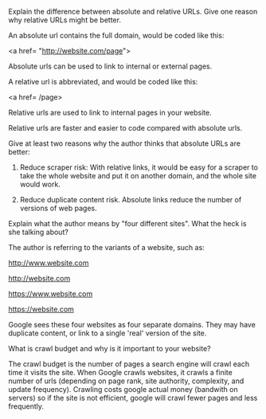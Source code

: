 Explain the difference between absolute and relative URLs. Give one reason why relative URLs might be better.

An absolute url contains the full domain, would be coded like this:

&lt;a href= "http://website.com/page"&gt;

Absolute urls can be used to link to internal or external pages.

A relative url is abbreviated, and would be coded like this:

&lt;a href= /page&gt;

Relative urls are used to link to internal pages in your website.

Relative urls are faster and easier to code compared with absolute urls.

Give at least two reasons why the author thinks that absolute URLs are better:

1. Reduce scraper risk: With relative links, it would be easy for a scraper to take the whole website and put it on another domain, and the whole site would work.  

2. Reduce duplicate content risk. Absolute links reduce the number of versions of web pages.

Explain what the author means by "four different sites". What the heck is she talking about?

The author is referring to the variants of a website, such as:

http://www.website.com

http://website.com

https://www.website.com

https://website.com

Google sees these four websites as four separate domains. They may have duplicate content, or link to a single 'real' version of the site.

What is crawl budget and why is it important to your website?

The crawl budget is the number of pages a search engine will crawl each time it visits the site. When Google crawls websites, it crawls a finite number of urls (depending on page rank, site authority, complexity, and update frequency). Crawling costs google actual money (bandwith on servers) so if the site is not efficient, google will crawl fewer pages and less frequently.
